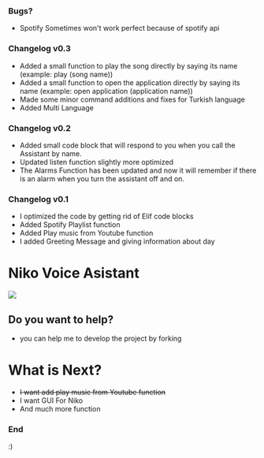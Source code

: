 ### Bugs?
- Spotify Sometimes won't work perfect because of spotify api 
### Changelog v0.3
- Added a small function to play the song directly by saying its name (example: play (song name))
- Added a small function to open the application directly by saying its name (example: open application (application name))
- Made some minor command additions and fixes for Turkish language
- Added Multi Language
### Changelog v0.2
- Added small code block that will respond to you when you call the Assistant by name.
- Updated listen function slightly more optimized
- The Alarms Function has been updated and now it will remember if there is an alarm when you turn the assistant off and on.
### Changelog v0.1
- I optimized the code by getting rid of Elif code blocks
- Added Spotify Playlist function
- Added Play music from Youtube function
- I added Greeting Message and giving information about day
# Niko Voice Asistant

![](https://media.discordapp.net/attachments/1009568023289528511/1112100379618971678/9b7296b0-1c81-463f-a8ff-99952051a96f.jpeg?width=200&height=200)
## Do you want to help?
- you can help me to develop the project by forking

# What is Next?
- ~~I want add play music from Youtube function~~
- I want GUI For Niko
- And much more function

### End

:)
